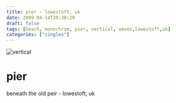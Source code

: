 ```yaml
---
title: pier - lowestoft, uk
date: 2009-04-14T20:30:29
draft: false
tags: [beach, monochrom, pier, vertical, waves,lowestoft,uk]
categories: ["singles"]
---
```

![vertical](/p/sbr-20090414-9314040932.jpg)
<!--more-->
# pier
beneath the old peir - lowestoft, uk
